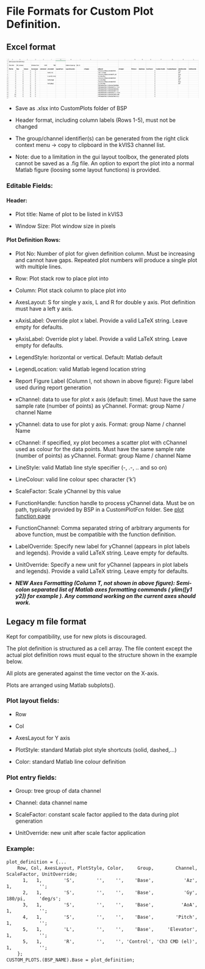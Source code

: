 # File Formats for Custom Plot Definition.

## Excel format

[<img src="img/custom_plot_def.jpeg">](img/custom_plot_def.jpeg)

- Save as .xlsx into CustomPlots folder of BSP

- Header format, including column labels (Rows 1-5), must not be changed

- The group/channel identifier(s) can be generated from the right click context menu  -> copy to clipboard in the kVIS3 channel list.

- Note: due to a limitation in the gui layout toolbox, the generated plots cannot be saved as a .fig file. An option to export the plot into a normal Matlab figure (loosing some layout functions) is provided.

### Editable Fields:

#### Header:

- Plot title: Name of plot to be listed in kVIS3

- Window Size: Plot window size in pixels

#### Plot Definition Rows:

- Plot No: Number of plot for given definition column. Must be increasing and cannot have gaps. Repeated plot numbers will produce a single plot with multiple lines. 
- Row: Plot stack row to place plot into

- Column: Plot stack column to place plot into 
- AxesLayout: S for single y axis, L and R for double y axis. Plot definition must have a left y axis.

- xAxisLabel: Override plot x label. Provide a valid LaTeX string. Leave empty for defaults. 
- yAxisLabel: Override plot y label. Provide a valid LaTeX string. Leave empty for defaults.

- LegendStyle: horizontal or vertical. Default: Matlab default 
- LegendLocation: valid Matlab legend location string

- Report Figure Label (Column I, not shown in above figure): Figure label used during report generation

- xChannel: data to use for plot x axis (default: time). Must have the same sample rate (number of points) as yChannel. Format: group Name / channel Name
- yChannel: data to use for plot y axis. Format: group Name / channel Name

- cChannel: if specified, xy plot becomes a scatter plot with cChannel used as colour for the data points. Must have the same sample rate (number of points) as yChannel. Format: group Name / channel Name
- LineStyle: valid Matlab line style specifier (-, .-, .. and so on)

- LineColour: valid line colour spec character (‘k’)
- ScaleFactor: Scale yChannel by this value

- FunctionHandle: function handle to process yChannel data. Must be on path, typically provided by BSP in a CustomPlotFcn folder. See [plot function page](plotFcn.md)

- FunctionChannel: Comma separated string of arbitrary arguments for above function, must be compatible with the function definition.

- LabelOverride: Specify new label for yChannel (appears in plot labels and legends). Provide a valid LaTeX string. Leave empty for defaults.

- UnitOverride: Specify a new unit for yChannel (appears in plot labels and legends). Provide a valid LaTeX string. Leave empty for defaults.

- ***NEW Axes Formatting (Column T, not shown in above figure): Semi-colon separated list of Matlab axes formatting commands ( ylim([y1 y2]) for example ). Any command working on the current axes should work.***

## Legacy m file format

Kept for compatibility, use for new plots is discouraged.

The plot definition is structured as a cell array. The file content except the actual plot definition rows must equal to the structure shown in the example below.

All plots are generated against the time vector on the X-axis.

Plots are arranged using Matlab subplots().

### Plot layout fields:

- Row

- Col

- AxesLayout for Y axis

- PlotStyle: standard Matlab plot style shortcuts (solid, dashed,…)

- Color: standard Matlab line colour definition

### Plot entry fields:

- Group: tree group of data channel

- Channel: data channel name

- ScaleFactor: constant scale factor applied to the data during plot generation

- UnitOverride: new unit after scale factor application

### Example:

```
plot_definition = {...
    Row, Col, AxesLayout, PlotStyle, Color,     Group,        Channel, ScaleFactor, UnitOverride;
      1,   1,        'S',        '',    '',    'Base',           'Az',            1,          '';
      2,   1,        'S',        '',    '',    'Base',           'Gy',       180/pi,     'deg/s';
      3,   1,        'S',        '',    '',    'Base',          'AoA',            1,          '';
      4,   1,        'S',        '',    '',    'Base',        'Pitch',            1,          '';
      5,   1,        'L',        '',    '',    'Base',     'Elevator',            1,          '';
      5,   1,        'R',        '',    '', 'Control', 'Ch3 CMD (el)',            1,          '';
    };
CUSTOM_PLOTS.(BSP_NAME).Base = plot_definition;
```